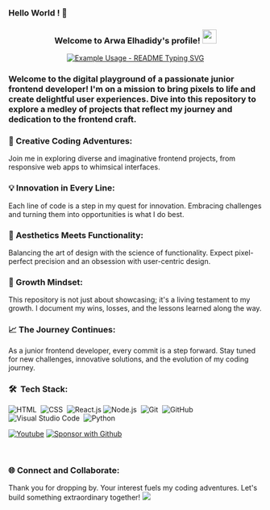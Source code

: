 ### Hello World ! 👋

<h3 align="center">
  Welcome to Arwa Elhadidy's profile!
  <img src="https://media.giphy.com/media/hvRJCLFzcasrR4ia7z/giphy.gif" width="28">
</h3>

<!-- Typing SVG by DenverCoder1 - https://github.com/DenverCoder1/readme-typing-svg -->
<p align="center">
  <a href="https://github.com/DenverCoder1/readme-typing-svg"><img src="https://readme-typing-svg.herokuapp.com/?lines=Abracadabra!;Welcome+to+my+code+cave!;Enter+at+your+own+risk.;Beware+of+ninja+bugs!;They're+harmless,+mostly!&font=Fira%20Code&center=true&width=380&height=50&duration=4000&pause=1000" alt="Example Usage - README Typing SVG"></a>
</p> 


### Welcome to the digital playground of a passionate junior frontend developer! I'm on a mission to bring pixels to life and create delightful user experiences. Dive into this repository to explore a medley of projects that reflect my journey and dedication to the frontend craft.

### 🚀 Creative Coding Adventures:
Join me in exploring diverse and imaginative frontend projects, from responsive web apps to whimsical interfaces.

### 💡 Innovation in Every Line:
Each line of code is a step in my quest for innovation. Embracing challenges and turning them into opportunities is what I do best.

### 🎨 Aesthetics Meets Functionality:
Balancing the art of design with the science of functionality. Expect pixel-perfect precision and an obsession with user-centric design.

### 🌱 Growth Mindset:
This repository is not just about showcasing; it's a living testament to my growth. I document my wins, losses, and the lessons learned along the way.

### 📈 The Journey Continues:
As a junior frontend developer, every commit is a step forward. Stay tuned for new challenges, innovative solutions, and the evolution of my coding journey.


### 🛠 &nbsp;Tech Stack:

![HTML](https://img.shields.io/badge/-HTML-05122A?style=flat&logo=HTML5)&nbsp;
![CSS](https://img.shields.io/badge/-CSS-05122A?style=flat&logo=CSS3&logoColor=1572B6)&nbsp;
![React.js](https://img.shields.io/badge/-React-05122A?style=flat&logo=react)
![Node.js](https://img.shields.io/badge/-Node.js-05122A?style=flat&logo=node.js&logoColor=339933)&nbsp;
![Git](https://img.shields.io/badge/-Git-05122A?style=flat&logo=git)&nbsp;
![GitHub](https://img.shields.io/badge/-Sponsor-ea4aaa?style=for-the-badge&logo=github&logoColor=white)&nbsp;
![Visual Studio Code](https://img.shields.io/badge/-Visual%20Studio%20Code-05122A?style=flat&logo=visual-studio-code&logoColor=007ACC)&nbsp;
![Python](https://img.shields.io/badge/-Python%20-05122A?style=flat&logo=python)&nbsp;


<p align="left">
  <a href="https://www.youtube.com/channel/UCipSxT7a3rn81vGLw9lqRkg?sub_confirmation=1"><img alt="Youtube" title="Youtube" src="https://img.shields.io/badge/-Subscribe-red?style=for-the-badge&logo=youtube&logoColor=white"/></a>
  <a href="https://github.com/sponsors/DenverCoder1"><img alt="Sponsor with Github" title="Sponsor with Github" src="https://img.shields.io/badge/-Sponsor-ea4aaa?style=for-the-badge&logo=github&logoColor=white"/></a>
</p>
<br>

### 🌐 Connect and Collaborate:
Thank you for dropping by. Your interest fuels my coding adventures. Let's build something extraordinary together!
<b>
<a href="(https://t.me/ArwaElhadidy)" target="_blank"><img src="https://img.shields.io/badge/-Arwa%20Elhadidy-0077B5?style=for-the-badge&logo=Telegram&logoColor=white"/></a>



